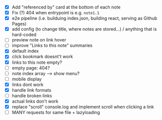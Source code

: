 - [x] Add "referenced by" card at the bottom of each note
- [x] Fix (?) 404 when entrypoint is e.g. `note1.1`
- [x] e2e pipeline (i.e. builduing index.json, building react, serving as Github Pages)
- [x] add config (to change title, where notes are stored...) / anything that is hard-coded
- [ ] preview note on link hover
- [ ] improve "Links to this note" summaries
- [x] default index
- [x] click bookmark doesnt't work
- [x] links to this note empty?
- [ ] empty page: 404?
- [ ] note index array --> show menu?
- [ ] mobile display
- [x] links dont work
- [x] handle link formats
- [ ] handle broken links
- [x] actual links don't work
- [x] replace "scroll" console.log and implement scroll when clicking a link
- [ ] MANY requests for same file + lazyloading
